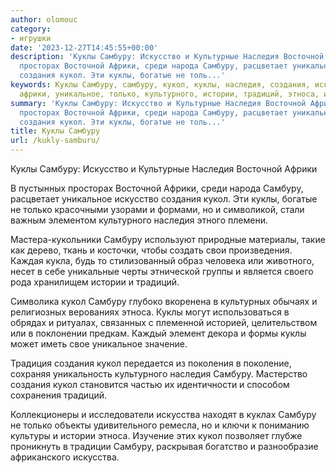 ```yaml
---
author: olomouc
category:
- игрушки
date: '2023-12-27T14:45:55+00:00'
description: 'Куклы Самбуру: Искусство и Культурные Наследия Восточной Африки В пустынных
  просторах Восточной Африки, среди народа Самбуру, расцветает уникальное искусство
  создания кукол. Эти куклы, богатые не толь...'
keywords: Куклы Самбуру, самбуру, кукол, куклы, наследия, создания, искусство, восточной,
  африки, уникальное, только, культурного, истории, традиций, этноса, искусства
summary: 'Куклы Самбуру: Искусство и Культурные Наследия Восточной Африки В пустынных
  просторах Восточной Африки, среди народа Самбуру, расцветает уникальное искусство
  создания кукол. Эти куклы, богатые не толь...'
title: Куклы Самбуру
url: /kukly-samburu/
---
```


Куклы Самбуру: Искусство и Культурные Наследия Восточной Африки

В пустынных просторах Восточной Африки, среди народа Самбуру, расцветает уникальное искусство создания кукол. Эти куклы, богатые не только красочными узорами и формами, но и символикой, стали важным элементом культурного наследия этного племени.

Мастера-кукольники Самбуру используют природные материалы, такие как дерево, ткань и косточки, чтобы создать свои произведения. Каждая кукла, будь то стилизованный образ человека или животного, несет в себе уникальные черты этнической группы и является своего рода хранилищем истории и традиций.

Символика кукол Самбуру глубоко вкоренена в культурных обычаях и религиозных верованиях этноса. Куклы могут использоваться в обрядах и ритуалах, связанных с племенной историей, целительством или в поклонении предкам. Каждый элемент декора и формы куклы может иметь свое уникальное значение.

Традиция создания кукол передается из поколения в поколение, сохраняя уникальность культурного наследия Самбуру. Мастерство создания кукол становится частью их идентичности и способом сохранения традиций.

Коллекционеры и исследователи искусства находят в куклах Самбуру не только объекты удивительного ремесла, но и ключи к пониманию культуры и истории этноса. Изучение этих кукол позволяет глубже проникнуть в традиции Самбуру, раскрывая богатство и разнообразие африканского искусства.